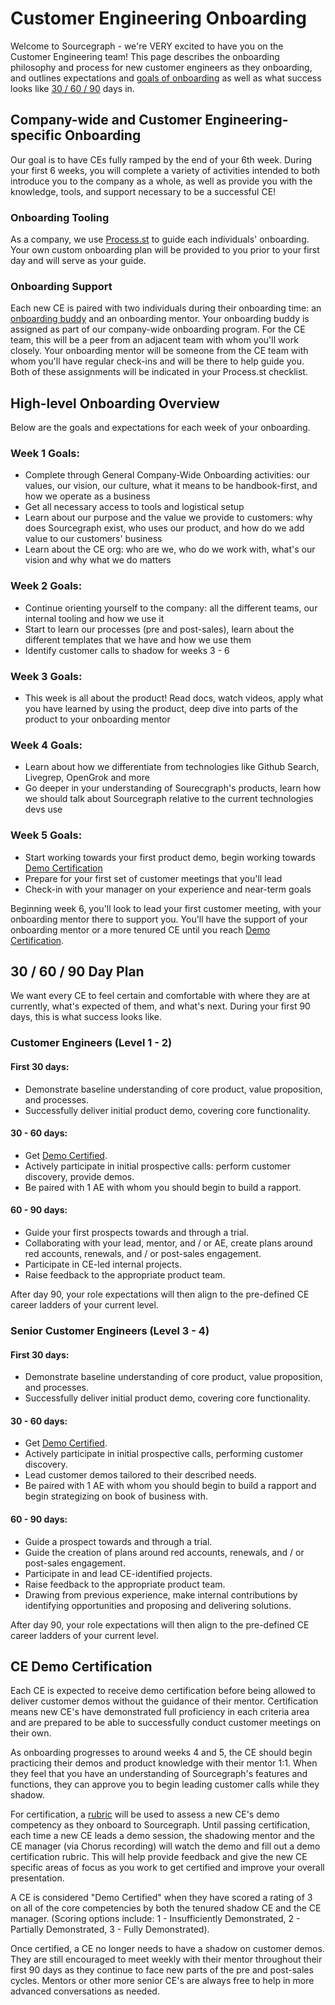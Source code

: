 # Customer Engineering Onboarding

Welcome to Sourcegraph - we're VERY excited to have you on the Customer Engineering team! This page describes the onboarding philosophy and process for new customer engineers as they onboarding, and outlines expectations and [goals of onboarding](#high-level-onboarding-overview) as well as what success looks like [30 / 60 / 90](#30-60-90-day-plan) days in.

## Company-wide and Customer Engineering-specific Onboarding

Our goal is to have CEs fully ramped by the end of your 6th week. During your first 6 weeks, you will complete a variety of activities intended to both introduce you to the company as a whole, as well as provide you with the knowledge, tools, and support necessary to be a successful CE!

### Onboarding Tooling

As a company, we use [Process.st](https://app.process.st/reports/) to guide each individuals' onboarding. Your own custom onboarding plan will be provided to you prior to your first day and will serve as your guide.

### Onboarding Support

Each new CE is paired with two individuals during their onboarding time: an [onboarding buddy](../people-ops/onboarding/buddy-program.md) and an onboarding mentor. Your onboarding buddy is assigned as part of our company-wide onboarding program. For the CE team, this will be a peer from an adjacent team with whom you'll work closely. Your onboarding mentor will be someone from the CE team with whom you'll have regular check-ins and will be there to help guide you. Both of these assignments will be indicated in your Process.st checklist.

## High-level Onboarding Overview

Below are the goals and expectations for each week of your onboarding.

### Week 1 Goals:

- Complete through General Company-Wide Onboarding activities: our values, our vision, our culture, what it means to be handbook-first, and how we operate as a business
- Get all necessary access to tools and logistical setup
- Learn about our purpose and the value we provide to customers: why does Sourcegraph exist, who uses our product, and how do we add value to our customers' business
- Learn about the CE org: who are we, who do we work with, what's our vision and why what we do matters

### Week 2 Goals:

- Continue orienting yourself to the company: all the different teams, our internal tooling and how we use it
- Start to learn our processes (pre and post-sales), learn about the different templates that we have and how we use them
- Identify customer calls to shadow for weeks 3 - 6

### Week 3 Goals:

- This week is all about the product! Read docs, watch videos, apply what you have learned by using the product, deep dive into parts of the product to your onboarding mentor

### Week 4 Goals:

- Learn about how we differentiate from technologies like Github Search, Livegrep, OpenGrok and more
- Go deeper in your understanding of Sourecgraph's products, learn how we should talk about Sourcegraph relative to the current technologies devs use

### Week 5 Goals:

- Start working towards your first product demo, begin working towards [Demo Certification](#ce-demo-certification)
- Prepare for your first set of customer meetings that you'll lead
- Check-in with your manager on your experience and near-term goals

Beginning week 6, you'll look to lead your first customer meeting, with your onboarding mentor there to support you. You'll have the support of your onboarding mentor or a more tenured CE until you reach [Demo Certification](#ce-demo-certification).

## 30 / 60 / 90 Day Plan

We want every CE to feel certain and comfortable with where they are at currently, what's expected of them, and what's next. During your first 90 days, this is what success looks like.

### Customer Engineers (Level 1 - 2)

#### First 30 days:

- Demonstrate baseline understanding of core product, value proposition, and processes.
- Successfully deliver initial product demo, covering core functionality.

#### 30 - 60 days:

- Get [Demo Certified](#ce-demo-certification).
- Actively participate in initial prospective calls: perform customer discovery, provide demos.
- Be paired with 1 AE with whom you should begin to build a rapport.

#### 60 - 90 days:

- Guide your first prospects towards and through a trial.
- Collaborating with your lead, mentor, and / or AE, create plans around red accounts, renewals, and / or post-sales engagement.
- Participate in CE-led internal projects.
- Raise feedback to the appropriate product team.

After day 90, your role expectations will then align to the pre-defined CE career ladders of your current level.

### Senior Customer Engineers (Level 3 - 4)

#### First 30 days:

- Demonstrate baseline understanding of core product, value proposition, and processes.
- Successfully deliver initial product demo, covering core functionality.

#### 30 - 60 days:

- Get [Demo Certified](#ce-demo-certification).
- Actively participate in initial prospective calls, performing customer discovery.
- Lead customer demos tailored to their described needs.
- Be paired with 1 AE with whom you should begin to build a rapport and begin strategizing on book of business with.

#### 60 - 90 days:

- Guide a prospect towards and through a trial.
- Guide the creation of plans around red accounts, renewals, and / or post-sales engagement.
- Participate in and lead CE-identified projects.
- Raise feedback to the appropriate product team.
- Drawing from previous experience, make internal contributions by identifying opportunities and proposing and delivering solutions.

After day 90, your role expectations will then align to the pre-defined CE career ladders of your current level.

## CE Demo Certification

Each CE is expected to receive demo certification before being allowed to deliver customer demos without the guidance of their mentor. Certification means new CE's have demonstrated full proficiency in each criteria area and are prepared to be able to successfully conduct customer meetings on their own.

As onboarding progresses to around weeks 4 and 5, the CE should begin practicing their demos and product knowledge with their mentor 1:1.  When they feel that you have an understanding of Sourcegraph's features and functions, they can approve you to begin leading customer calls while they shadow. 

For certification, a [rubric](https://docs.google.com/spreadsheets/d/1goSKFCPSrRSxw3iVUWEryORdzail96quHcc6ZAwh1LY/edit#gid=0) will be used to assess a new CE's demo competency as they onboard to Sourcegraph. Until passing certification, each time a new CE leads a demo session, the shadowing mentor and the CE manager (via Chorus recording) will watch the demo and fill out a demo certification rubric. This will help provide feedback and give the new CE specific areas of focus as you work to get certified and improve your overall presentation.

A CE is considered "Demo Certified" when they have scored a rating of 3 on all of the core competencies by both the tenured shadow CE and the CE manager. (Scoring options include: 1 - Insufficiently Demonstrated, 2 - Partially Demonstrated, 3 - Fully Demonstrated).
 
Once certified, a CE no longer needs to have a shadow on customer demos.  They are still encouraged to meet weekly with their mentor throughout their first 90 days as they continue to face new parts of the pre and post-sales cycles.  Mentors or other more senior CE's are always free to help in more advanced conversations as needed.
